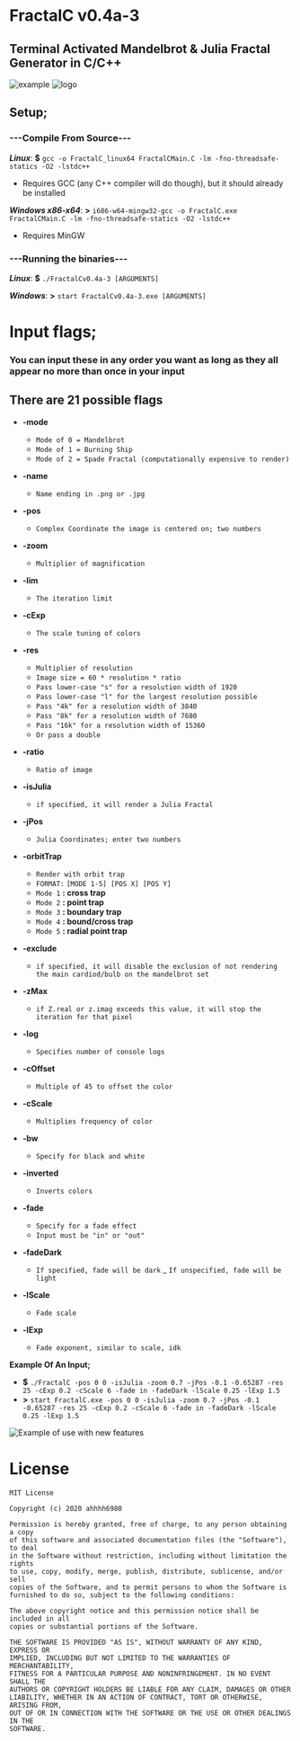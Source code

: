 

# FractalC  v0.4a-3
## Terminal Activated Mandelbrot & Julia Fractal Generator in C/C++
![example](https://i.imgur.com/xeWEB2n.png)
![logo](https://i.imgur.com/9MKpYtN.png)
## Setup;

### ---Compile From Source---
***Linux***: **$** `gcc -o FractalC_linux64 FractalCMain.C -lm -fno-threadsafe-statics -O2 -lstdc++`
- Requires GCC (any C++ compiler will do though), but it should already be installed

***Windows x86-x64***: **>** `i686-w64-mingw32-gcc -o FractalC.exe FractalCMain.C -lm -fno-threadsafe-statics -O2 -lstdc++`
- Requires MinGW

### ---Running the binaries---
***Linux***: **$** `./FractalCv0.4a-3 [ARGUMENTS]`

***Windows***: **>** `start FractalCv0.4a-3.exe [ARGUMENTS]`
# Input flags;
### You can input these in any order you want as long as they all appear no more than once in your input
## There are 21 possible flags
* **-mode**
	- `Mode of 0 = Mandelbrot`
	- `Mode of 1 = Burning Ship`
	- `Mode of 2 = Spade Fractal (computationally expensive to render)`

* **-name**
	- `Name ending in .png or .jpg`
	
* **-pos**
	 - `Complex Coordinate the image is centered on; two numbers`

* **-zoom**
	- `Multiplier of magnification`

* **-lim**
	- `The iteration limit`

* **-cExp**
	- `The scale tuning of colors`
	
* **-res**
	- `Multiplier of resolution`
	- `Image size = 60 * resolution * ratio`
	- `Pass lower-case "s" for a resolution width of 1920`
	- `Pass lower-case "l" for the largest resolution possible`
	- `Pass "4k" for a resolution width of 3840`
	- `Pass "8k" for a resolution width of 7680`
	- `Pass "16k" for a resolution width of 15360`
	- `Or pass a double`	
	
* **-ratio**
	- `Ratio of image`
	
* **-isJulia**
	- `if specified, it will render a Julia Fractal`

* **-jPos**
	- `Julia Coordinates; enter two numbers`

* **-orbitTrap**
	- `Render with orbit trap`
	- `FORMAT:` `[MODE 1-5] [POS X] [POS Y]`
	- `Mode 1` **: cross trap**
	- `Mode 2` **: point trap**
	- `Mode 3` **: boundary trap**
	- `Mode 4` **: bound/cross trap**
	- `Mode 5` **: radial point trap**

* **-exclude**
	- `if specified, it will disable the exclusion of not rendering the main cardiod/bulb on the mandelbrot set`

* **-zMax**
	- `if Z.real or z.imag exceeds this value, it will stop the iteration for that pixel`

* **-log**
	- `Specifies number of console logs`

* **-cOffset**
	- `Multiple of 45 to offset the color`

* **-cScale**
	- `Multiplies frequency of color`
* **-bw**
	- `Specify for black and white`
* **-inverted**
	- `Inverts colors`
* **-fade**
	- `Specify for a fade effect`
	- `Input must be "in" or "out"`
* **-fadeDark**
	- `If specified, fade will be dark`
	_ `If unspecified, fade will be light`
* **-lScale**
	- `Fade scale`
* **-lExp**
	- `Fade exponent, similar to scale, idk`
	
**Example Of An Input;**
- **$** `./FractalC -pos 0 0 -isJulia -zoom 0.7 -jPos -0.1 -0.65287 -res 25 -cExp 0.2 -cScale 6 -fade in -fadeDark -lScale 0.25 -lExp 1.5 `
- **>** `start FractalC.exe -pos 0 0 -isJulia -zoom 0.7 -jPos -0.1 -0.65287 -res 25 -cExp 0.2 -cScale 6 -fade in -fadeDark -lScale 0.25 -lExp 1.5 `

![Example of use with new features](https://i.imgur.com/0aYx7Ig.png)
# License
```
MIT License

Copyright (c) 2020 ahhhh6980

Permission is hereby granted, free of charge, to any person obtaining a copy
of this software and associated documentation files (the "Software"), to deal
in the Software without restriction, including without limitation the rights
to use, copy, modify, merge, publish, distribute, sublicense, and/or sell
copies of the Software, and to permit persons to whom the Software is
furnished to do so, subject to the following conditions:

The above copyright notice and this permission notice shall be included in all
copies or substantial portions of the Software.

THE SOFTWARE IS PROVIDED "AS IS", WITHOUT WARRANTY OF ANY KIND, EXPRESS OR
IMPLIED, INCLUDING BUT NOT LIMITED TO THE WARRANTIES OF MERCHANTABILITY,
FITNESS FOR A PARTICULAR PURPOSE AND NONINFRINGEMENT. IN NO EVENT SHALL THE
AUTHORS OR COPYRIGHT HOLDERS BE LIABLE FOR ANY CLAIM, DAMAGES OR OTHER
LIABILITY, WHETHER IN AN ACTION OF CONTRACT, TORT OR OTHERWISE, ARISING FROM,
OUT OF OR IN CONNECTION WITH THE SOFTWARE OR THE USE OR OTHER DEALINGS IN THE
SOFTWARE.
```


